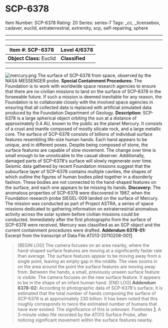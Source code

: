 # SCP-6378
Item Number: SCP-6378
Rating: 20
Series: series-7
Tags: _cc, _licensebox, cadaver, euclid, extraterrestrial, extremity, scp, self-repairing, sphere

---

* * *
**Item #:** SCP-6378 | **Level 4/6378**  
---|---  
**Object Class:** Euclid | **Classified**  
* * *
![mercury.png](https://scp-wiki.wdfiles.com/local--files/scp-6378/mercury.png)
The surface of SCP-6378 from space, observed by the NASA MESSENGER probe.
**Special Containment Procedures:** The Foundation is to work with worldwide space research agencies to ensure that there are no civilian missions to land on the surface of SCP-6378 in the forseeable future. If such a mission is deemed inevitable for any reason, the Foundation is to collaborate closely with the involved space agencies in ensuring that all collected data is replaced with artificial simulated data produced by the Foundation Department of Geology.
**Description:** SCP-6378 is a large spherical object orbiting the sun at a distance of approximately 0.4 AU, known to the public as the planet Mercury. It consists of a crust and mantle composed of mostly silicate rock, and a large metallic core.
The surface of SCP-6378 consists of billions of individual surface features resembling life-size human hands. Each hand appears to be unique, and in different poses.
Despite being composed of stone, the surface features are capable of slow movement. The change over time is small enough to be unnoticable to the casual observer. Additionally, damaged parts of SCP-6378‘s surface will slowly regenerate over time.
Seismic data gathered by recent Foundation missions suggest that the subsurface layer of SCP-6378 contains multiple cavities, the shapes of which outline the figures of human bodies piled together in a disorderly fashion. These bodies are not connected to the hand-shaped features on the surface, and each one appears to be missing its hands.
**Discovery:** The anomalous properties of SCP-6378 were discovered in 1987, when the Foundation research probe SIEGEL-009 landed on the surface of Mercury. The mission was conducted as part of Project ASTRA, a series of space missions dedicated to gathering information on extraterrestrial anomalous activity across the solar system before civilian missions could be conducted. Immediately after the first photographs from the surface of SCP-6378 were received, Mercury was classified as an SCP object and the current containment procedures were drafted.
**Addendum 6378-01:** Excerpt from the transcript of Data File AT013-20110208-001[1](javascript:;)
> [BEGIN LOG]
> The camera focuses on an area nearby, where the hand-shaped surface features are moving at a significantly faster rate than average. The surface features appear to be moving away from a single point, leaving an empty gap in the middle.
> The view zooms in on the area around the point the surface features are moving away from. Between the hands, a small, previously unseen surface feature is visible.
> The camera focuses on the new surface feature. It appears to be in the shape of an infant human hand.
> [END LOG]
**Addendum 6378-02:** According to photographic data of SCP-6378's surface, it is estimated that the total number of hands composing the surface of SCP-6378 is at approximately 230 billion. It has been noted that this roughly corresponds to twice the estimated number of humans that have ever existed. The significance of this is unknown.
Footnotes
[1](javascript:;). A 3-minute video file recorded by the AT013 Surface Probe, after noticing significant movement within the surface features nearby.